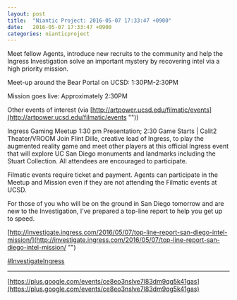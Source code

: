 ```yaml
---
layout: post
title:  "Niantic Project: 2016-05-07 17:33:47 +0900"
date:   2016-05-07 17:33:47 +0900
categories: nianticproject
---
```

Meet fellow Agents, introduce new recruits to the community and help the Ingress Investigation solve an important mystery by recovering intel via a high priority mission.

Meet-up around the Bear Portal on UCSD: 1:30PM-2:30PM

Mission goes live: Approximately 2:30PM

Other events of interest (via [http://artpower.ucsd.edu/filmatic/events](http://artpower.ucsd.edu/filmatic/events ""))

Ingress Gaming Meetup
1:30 pm Presentation; 2:30 Game Starts | Calit2 Theater/VROOM
Join Flint Dille, creative lead of Ingress, to play the augmented reality game and meet other players at this official Ingress event that will explore UC San Diego monuments and landmarks including the Stuart Collection. All attendees are encouraged to participate.

Filmatic events require ticket and payment. Agents can participate in the Meetup and Mission even if they are not attending the Filmatic events at UCSD.

For those of you who will be on the ground in San Diego tomorrow and are new to the Investigation, I've prepared a top-line report to help you get up to speed.

[http://investigate.ingress.com/2016/05/07/top-line-report-san-diego-intel-mission/](http://investigate.ingress.com/2016/05/07/top-line-report-san-diego-intel-mission/ "")

[#InvestigateIngress](https://plus.google.com/s/%23InvestigateIngress "")
- - -
[https://plus.google.com/events/ce8eo3nslve7l83dm9qg5k41gas](https://plus.google.com/events/ce8eo3nslve7l83dm9qg5k41gas)
